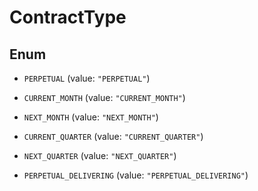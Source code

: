 

# ContractType

## Enum


* `PERPETUAL` (value: `"PERPETUAL"`)

* `CURRENT_MONTH` (value: `"CURRENT_MONTH"`)

* `NEXT_MONTH` (value: `"NEXT_MONTH"`)

* `CURRENT_QUARTER` (value: `"CURRENT_QUARTER"`)

* `NEXT_QUARTER` (value: `"NEXT_QUARTER"`)

* `PERPETUAL_DELIVERING` (value: `"PERPETUAL_DELIVERING"`)



